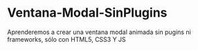 # Ventana-Modal-SinPlugins
Aprenderemos a crear una ventana modal animada sin pugins ni frameworks, sólo con HTML5, CSS3 Y JS

